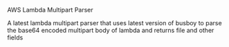 AWS Lambda Multipart Parser

A latest lambda multipart parser that uses latest version of busboy to parse the base64 encoded multipart body of lambda and returns file and other fields
